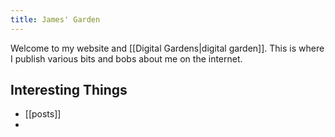 ```yaml
---
title: James' Garden
---
```

Welcome to my website and [[Digital Gardens|digital garden]]. This is where I publish various bits and bobs about me on the internet.

## Interesting Things

- [[posts]]
- 